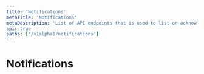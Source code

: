 ```yaml
---
title: 'Notifications'
metaTitle: 'Notifications'
metaDescription: 'List of API endpoints that is used to list or acknowledge notifications for different components'
api: true
paths: ['/v1alpha1/notifications']
---
```


# Notifications
